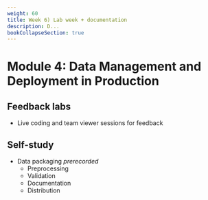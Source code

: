 ```yaml
---
weight: 60
title: Week 6) Lab week + documentation
description: D...
bookCollapseSection: true
---
```


# Module 4: Data Management and Deployment in Production

## Feedback labs
- Live coding and team viewer sessions for feedback

## Self-study
- Data packaging *prerecorded*
  - Preprocessing
  - Validation
  - Documentation
  - Distribution
